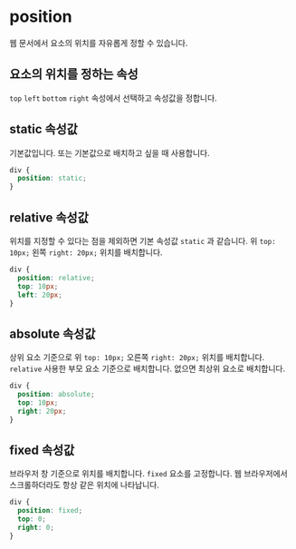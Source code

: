 position
=============
웹 문서에서 요소의 위치를 자유롭게 정할 수 있습니다.

## 요소의 위치를 정하는 속성
`top` `left` `bottom` `right` 속성에서 선택하고 속성값을 정합니다.


## static 속성값
기본값입니다. 또는 기본값으로 배치하고 싶을 때 사용합니다.
```css
div {
  position: static;
}
```

## relative 속성값
위치를 지정할 수 있다는 점을 제외하면 기본 속성값 `static` 과 같습니다. 위 `top: 10px;` 왼쪽 `right: 20px;` 위치를 배치합니다.
```css
div {
  position: relative;
  top: 10px;
  left: 20px;
}
```

## absolute 속성값
상위 요소 기준으로 위 `top: 10px;` 오른쪽 `right: 20px;` 위치를 배치합니다. `relative` 사용한 부모 요소 기준으로 배치합니다. 없으면 최상위 요소로 배치합니다.
```css
div {
  position: absolute;
  top: 10px;
  right: 20px;
}
```

## fixed 속성값
브라우저 창 기준으로 위치를 배치합니다. `fixed` 요소를 고정합니다. 웹 브라우저에서 스크롤하더라도 항상 같은 위치에 나타납니다.
```css
div {
  position: fixed;
  top: 0;
  right: 0;
}
```
